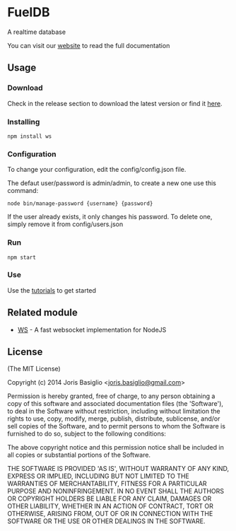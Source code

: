 FuelDB
======

A realtime database

You can visit our [website](https://wonderfuel.io/fueldb/) to read the full documentation

## Usage ##

### Download ###

Check in the release section to download the latest version or find it [here](http://wonderfuel.io/fueldb/download.php).

### Installing ###

`npm install ws`

### Configuration ###

To change your configuration, edit the config/config.json file.

The defaut user/password is admin/admin, to create a new one use this command:

`node bin/manage-password {username} {password}`

If the user already exists, it only changes his password. To delete one, simply remove it from config/users.json

### Run ###

`npm start`

### Use ###

Use the [tutorials](http://wonderfuel.io/fueldb/howto.php) to get started

## Related module ##

- [WS](https://github.com/einaros/ws) - A fast websocket implementation for NodeJS

## License ##

(The MIT License)

Copyright (c) 2014 Joris Basiglio &lt;joris.basiglio@gmail.com&gt;

Permission is hereby granted, free of charge, to any person obtaining
a copy of this software and associated documentation files (the
'Software'), to deal in the Software without restriction, including
without limitation the rights to use, copy, modify, merge, publish,
distribute, sublicense, and/or sell copies of the Software, and to
permit persons to whom the Software is furnished to do so, subject to
the following conditions:

The above copyright notice and this permission notice shall be
included in all copies or substantial portions of the Software.

THE SOFTWARE IS PROVIDED 'AS IS', WITHOUT WARRANTY OF ANY KIND,
EXPRESS OR IMPLIED, INCLUDING BUT NOT LIMITED TO THE WARRANTIES OF
MERCHANTABILITY, FITNESS FOR A PARTICULAR PURPOSE AND NONINFRINGEMENT.
IN NO EVENT SHALL THE AUTHORS OR COPYRIGHT HOLDERS BE LIABLE FOR ANY
CLAIM, DAMAGES OR OTHER LIABILITY, WHETHER IN AN ACTION OF CONTRACT,
TORT OR OTHERWISE, ARISING FROM, OUT OF OR IN CONNECTION WITH THE
SOFTWARE OR THE USE OR OTHER DEALINGS IN THE SOFTWARE.

